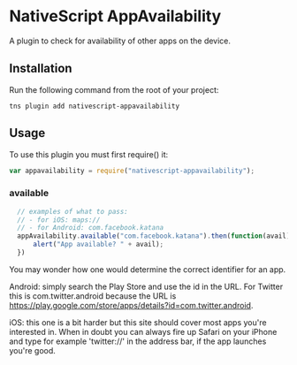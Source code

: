 # NativeScript AppAvailability

A plugin to check for availability of other apps on the device.

## Installation
Run the following command from the root of your project:

```
tns plugin add nativescript-appavailability
```

## Usage

To use this plugin you must first require() it:

```js
var appavailability = require("nativescript-appavailability");
```

### available

```js
  // examples of what to pass:
  // - for iOS: maps://
  // - for Android: com.facebook.katana
  appAvailability.available("com.facebook.katana").then(function(avail) {
      alert("App available? " + avail);
  })
```

You may wonder how one would determine the correct identifier for an app.

Android: simply search the Play Store and use the id in the URL. For Twitter this is com.twitter.android because the URL is https://play.google.com/store/apps/details?id=com.twitter.android.

iOS: this one is a bit harder but this site should cover most apps you're interested in. When in doubt you can always fire up Safari on your iPhone and type for example 'twitter://' in the address bar, if the app launches you're good.
